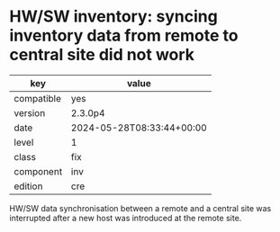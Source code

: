[//]: # (werk v2)
# HW/SW inventory: syncing inventory data from remote to central site did not work

key        | value
---------- | ---
compatible | yes
version    | 2.3.0p4
date       | 2024-05-28T08:33:44+00:00
level      | 1
class      | fix
component  | inv
edition    | cre

HW/SW data synchronisation between a remote and a central site was interrupted after a new host was introduced at the remote site.
